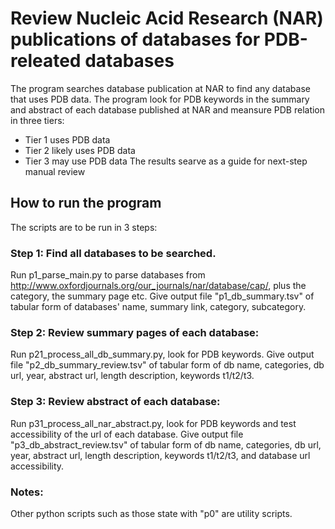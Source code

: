 # Review Nucleic Acid Research (NAR) publications of databases for PDB-releated databases
The program searches database publication at NAR to find any database that uses PDB data. The program look for PDB keywords in the summary and abstract of each database published at NAR and meansure PDB relation in three tiers:
* Tier 1 uses PDB data
* Tier 2 likely uses PDB data
* Tier 3 may use PDB data
The results searve as a guide for next-step manual review
## How to run the program
The scripts are to be run in 3 steps:
### Step 1: Find all databases to be searched.
Run p1_parse_main.py to parse databases from http://www.oxfordjournals.org/our_journals/nar/database/cap/, plus the category, the summary page etc. Give output file "p1_db_summary.tsv" of tabular form of databases' name, summary link, category, subcategory.
### Step 2: Review summary pages of each database:
Run p21_process_all_db_summary.py, look for PDB keywords. Give output file "p2_db_summary_review.tsv" of tabular form of db name, categories, db url, year, abstract url, length description, keywords t1/t2/t3.
### Step 3: Review abstract of each database:
Run p31_process_all_nar_abstract.py, look for PDB keywords and test accessibility of the url of each database. Give output file "p3_db_abstract_review.tsv" of tabular form of db name, categories, db url, year, abstract url, length description, keywords t1/t2/t3, and database url accessibility. 
### Notes:
Other python scripts such as those state with "p0" are utility scripts. 
